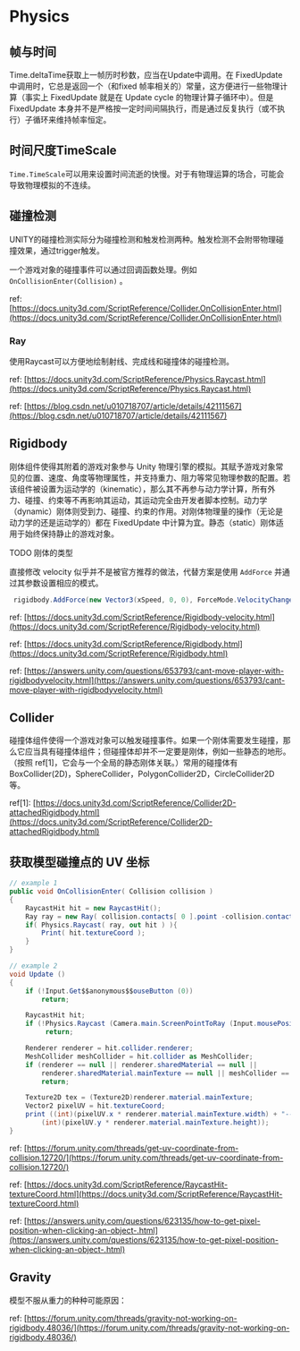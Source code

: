 # Physics

## 帧与时间

Time.deltaTime获取上一帧历时秒数，应当在Update中调用。在 FixedUpdate 中调用时，它总是返回一个（和fixed 帧率相关的）常量，这方便进行一些物理计算（事实上 FixedUpdate 就是在 Update cycle 的物理计算子循环中）。但是 FixedUpdate 本身并不是严格按一定时间间隔执行，而是通过反复执行（或不执行）子循环来维持帧率恒定。

## 时间尺度TimeScale

`Time.TimeScale`可以用来设置时间流逝的快慢。对于有物理运算的场合，可能会导致物理模拟的不连续。

## 碰撞检测

UNITY的碰撞检测实际分为碰撞检测和触发检测两种。触发检测不会附带物理碰撞效果，通过trigger触发。

一个游戏对象的碰撞事件可以通过回调函数处理。例如 `OnCollisionEnter(Collision)` 。

ref: [https://docs.unity3d.com/ScriptReference/Collider.OnCollisionEnter.html](https://docs.unity3d.com/ScriptReference/Collider.OnCollisionEnter.html)

### **Ray**

使用Raycast可以方便地绘制射线、完成线和碰撞体的碰撞检测。

ref: [https://docs.unity3d.com/ScriptReference/Physics.Raycast.html](https://docs.unity3d.com/ScriptReference/Physics.Raycast.html)

ref: [https://blog.csdn.net/u010718707/article/details/42111567](https://blog.csdn.net/u010718707/article/details/42111567)

## Rigidbody

刚体组件使得其附着的游戏对象参与 Unity 物理引擎的模拟。其赋予游戏对象常见的位置、速度、角度等物理属性，并支持重力、阻力等常见物理参数的配置。若该组件被设置为运动学的（kinematic），那么其不再参与动力学计算，所有外力、碰撞、约束等不再影响其运动，其运动完全由开发者脚本控制。动力学（dynamic）刚体则受到力、碰撞、约束的作用。对刚体物理量的操作（无论是动力学的还是运动学的）都在 FixedUpdate 中计算为宜。静态（static）刚体适用于始终保持静止的游戏对象。

TODO 刚体的类型

直接修改 velocity 似乎并不是被官方推荐的做法，代替方案是使用 `AddForce` 并通过其参数设置相应的模式。

```csharp
 rigidbody.AddForce(new Vector3(xSpeed, 0, 0), ForceMode.VelocityChange);
```

ref: [https://docs.unity3d.com/ScriptReference/Rigidbody-velocity.html](https://docs.unity3d.com/ScriptReference/Rigidbody-velocity.html)

ref: [https://docs.unity3d.com/ScriptReference/Rigidbody.html](https://docs.unity3d.com/ScriptReference/Rigidbody.html)

ref: [https://answers.unity.com/questions/653793/cant-move-player-with-rigidbodyvelocity.html](https://answers.unity.com/questions/653793/cant-move-player-with-rigidbodyvelocity.html)

## Collider

碰撞体组件使得一个游戏对象可以触发碰撞事件。如果一个刚体需要发生碰撞，那么它应当具有碰撞体组件；但碰撞体却并不一定要是刚体，例如一些静态的地形。（按照 ref\[1\]，它会与一个全局的静态刚体关联。）常用的碰撞体有 BoxCollider\(2D\)，SphereCollider，PolygonCollider2D，CircleCollider2D 等。

ref\[1\]: [https://docs.unity3d.com/ScriptReference/Collider2D-attachedRigidbody.html](https://docs.unity3d.com/ScriptReference/Collider2D-attachedRigidbody.html)

## 获取模型碰撞点的 UV 坐标

```csharp
// example 1
public void OnCollisionEnter( Collision collision )
{
    RaycastHit hit = new RaycastHit();
    Ray ray = new Ray( collision.contacts[ 0 ].point -collision.contacts[ 0 ].normal, collision.contacts[ 0 ].normal );
    if( Physics.Raycast( ray, out hit ) ){
        Print( hit.textureCoord );
    }
}

// example 2
void Update ()
{
    if (!Input.Get$$anonymous$$ouseButton (0))
        return;

    RaycastHit hit;
    if (!Physics.Raycast (Camera.main.ScreenPointToRay (Input.mousePosition), out hit))
         return;

    Renderer renderer = hit.collider.renderer;
    MeshCollider meshCollider = hit.collider as MeshCollider;
    if (renderer == null || renderer.sharedMaterial == null || 
        renderer.sharedMaterial.mainTexture == null || meshCollider == null)
        return;

    Texture2D tex = (Texture2D)renderer.material.mainTexture;
    Vector2 pixelUV = hit.textureCoord;
    print ((int)(pixelUV.x * renderer.material.mainTexture.width) + "--" + 
        (int)(pixelUV.y * renderer.material.mainTexture.height));
}
```

ref: [https://forum.unity.com/threads/get-uv-coordinate-from-collision.12720/](https://forum.unity.com/threads/get-uv-coordinate-from-collision.12720/)

ref: [https://docs.unity3d.com/ScriptReference/RaycastHit-textureCoord.html](https://docs.unity3d.com/ScriptReference/RaycastHit-textureCoord.html)

ref: [https://answers.unity.com/questions/623135/how-to-get-pixel-position-when-clicking-an-object-.html](https://answers.unity.com/questions/623135/how-to-get-pixel-position-when-clicking-an-object-.html)

## Gravity

模型不服从重力的种种可能原因：

ref: [https://forum.unity.com/threads/gravity-not-working-on-rigidbody.48036/](https://forum.unity.com/threads/gravity-not-working-on-rigidbody.48036/)

